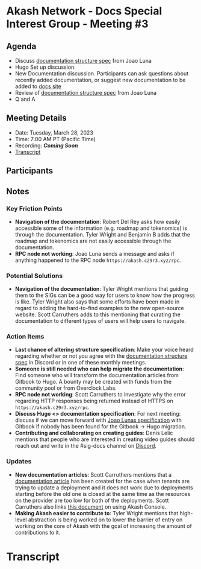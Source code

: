 
# Akash Network - Docs Special Interest Group - Meeting #3

## Agenda

- Discuss [documentation structure spec](https://github.com/akash-network/community/blob/main/sig-documentation/documentation-structure.md) from Joao Luna 
- Hugo Set up discussion.
- New Documentation discussion. Participants can ask questions about recently added documentation, or suggest new documentation to be added to [docs site](https://docs.akash.network/) 
- Review of [documentation structure spec](https://github.com/akash-network/community/blob/main/sig-documentation/documentation-structure.md) from Joao Luna
- Q and A

## Meeting Details

- Date: Tuesday, March 28, 2023
- Time: 7:00 AM PT (Pacific Time)
- Recording: ***Coming Soon***
- [Transcript](#transcript)

## Participants

## Notes

### Key Friction Points

- **Navigation of the documentation**: Robert Del Rey asks how easily accessible some of the information (e.g. roadmap and tokenomics) is through the documentation. Tyler Wright and Benjamin B adds that the roadmap and tokenomics are not easily accessible through the documentation.
- **RPC node not working**: Joao Luna sends a message and asks if anything happened to the RPC node `https://akash.c29r3.xyz/rpc`.

### Potential Solutions

- **Navigation of the documentation**: Tyler Wright mentions that guiding them to the SIGs can be a good way for users to know how the progress is like. Tyler Wright also says that some efforts have been made in regard to adding the hard-to-find examples to the new open-source website. Scott Carruthers adds to this mentioning that curating the documentation to different types of users will help users to navigate.

### Action Items
- **Last chance of altering structure specification**: Make your voice heard regarding whether or not you agree with the [documentation structure spec](https://github.com/akash-network/community/blob/main/sig-documentation/documentation-structure.md) in Discord or in one of these monthly meetings.
- **Someone is still needed who can help migrate the documentation**: Find someone who will transform the documentation articles from Gitbook to Hugo. A bounty may be created with funds from the community pool or from Overclock Labs.
- **RPC node not working**: Scott Carruthers to investigate why the error regarding HTTP responses being returned instead of HTTPS on `https://akash.c29r3.xyz/rpc`.
- **Discuss Hugo <> documentation specification**: For next meeting: discuss if we can move forward with [Joao Lunas specification]((https://github.com/akash-network/community/blob/main/sig-documentation/documentation-structure.md)) with Gitbook if nobody has been found for the Gitbook -> Hugo migration.
- **Contributing and collaborating on creating guides**: Denis Lelic mentions that people who are interested in creating video guides should reach out and write in the #sig-docs channel on [Discord](https://discord.akash.network/).


### Updates
- **New documentation articles**: Scott Carruthers mentions that a [documentation article](https://docs.akash.network/providers/akash-provider-troubleshooting/force-new-replicaset-workaround) has been created for the case when tenants are trying to update a deployment and it does not work due to deployments starting before the old one is closed at the same time as the resources on the provider are too low for both of the deployments. Scott Carruthers also links [this document](https://docs.akash.network/guides/deploy) on using Akash Console.
- **Making Akash easier to contribute to**: Tyler Wright mentions that high-level abstraction is being worked on to lower the barrier of entry on working on the core of Akash with the goal of increasing the amount of contributions to it.


# **Transcript**
